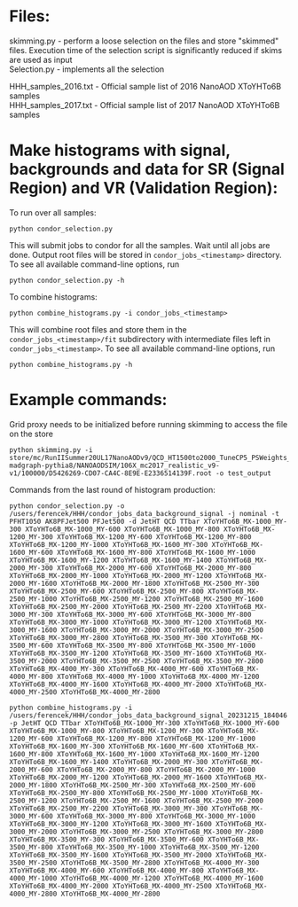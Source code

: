 # Files:
skimming.py - perform a loose selection on the files and store "skimmed" files. Execution time of the selection script is significantly reduced if skims are used as input\
Selection.py - implements all the selection

HHH_samples_2016.txt - Official sample list of 2016 NanoAOD XToYHTo6B samples\
HHH_samples_2017.txt - Official sample list of 2017 NanoAOD XToYHTo6B samples

<!-- Efficiency_plot.py - creates 2D efficiency plot (Mass Y vs. Mass X)\ -->
<!-- mass_matching_plots_boosted.py - creates MJJJ and MJJ mass distributions for boosted events\ -->
<!-- mass_matching_plots_semiboosted.py - creates MJJJ and MJJ mass distributions for semiboosted events\ -->

# Make histograms with signal, backgrounds and data for SR (Signal Region) and VR (Validation Region):

To run over all samples:
```
python condor_selection.py
```
This will submit jobs to condor for all the samples. Wait until all jobs are done. Output root files will be stored in ```condor_jobs_<timestamp>``` directory. To see all available command-line options, run
```
python condor_selection.py -h
```

To combine histograms:
```
python combine_histograms.py -i condor_jobs_<timestamp>
```
This will combine root files and store them in the ```condor_jobs_<timestamp>/fit``` subdirectory with intermediate files left in ```condor_jobs_<timestamp>```. To see all available command-line options, run
```
python combine_histograms.py -h
```

<!-- To generate boosted and semiboosted plots: -->
<!-- ``` -->
<!-- python Plot_Boosted.py -->
<!-- python Plot_semiBoosted.py -->
<!-- ``` -->

# Example commands:

Grid proxy needs to be initialized before running skimming to access the file on the store
```
python skimming.py -i store/mc/RunIISummer20UL17NanoAODv9/QCD_HT1500to2000_TuneCP5_PSWeights_13TeV-madgraph-pythia8/NANOAODSIM/106X_mc2017_realistic_v9-v1/100000/D5426269-CD07-CA4C-8E9E-E2336514139F.root -o test_output
```

Commands from the last round of histogram production:
```
python condor_selection.py -o /users/ferencek/HHH/condor_jobs_data_background_signal -j nominal -t PFHT1050 AK8PFJet500 PFJet500 -d JetHT QCD TTbar XToYHTo6B_MX-1000_MY-300 XToYHTo6B_MX-1000_MY-600 XToYHTo6B_MX-1000_MY-800 XToYHTo6B_MX-1200_MY-300 XToYHTo6B_MX-1200_MY-600 XToYHTo6B_MX-1200_MY-800 XToYHTo6B_MX-1200_MY-1000 XToYHTo6B_MX-1600_MY-300 XToYHTo6B_MX-1600_MY-600 XToYHTo6B_MX-1600_MY-800 XToYHTo6B_MX-1600_MY-1000 XToYHTo6B_MX-1600_MY-1200 XToYHTo6B_MX-1600_MY-1400 XToYHTo6B_MX-2000_MY-300 XToYHTo6B_MX-2000_MY-600 XToYHTo6B_MX-2000_MY-800 XToYHTo6B_MX-2000_MY-1000 XToYHTo6B_MX-2000_MY-1200 XToYHTo6B_MX-2000_MY-1600 XToYHTo6B_MX-2000_MY-1800 XToYHTo6B_MX-2500_MY-300 XToYHTo6B_MX-2500_MY-600 XToYHTo6B_MX-2500_MY-800 XToYHTo6B_MX-2500_MY-1000 XToYHTo6B_MX-2500_MY-1200 XToYHTo6B_MX-2500_MY-1600 XToYHTo6B_MX-2500_MY-2000 XToYHTo6B_MX-2500_MY-2200 XToYHTo6B_MX-3000_MY-300 XToYHTo6B_MX-3000_MY-600 XToYHTo6B_MX-3000_MY-800 XToYHTo6B_MX-3000_MY-1000 XToYHTo6B_MX-3000_MY-1200 XToYHTo6B_MX-3000_MY-1600 XToYHTo6B_MX-3000_MY-2000 XToYHTo6B_MX-3000_MY-2500 XToYHTo6B_MX-3000_MY-2800 XToYHTo6B_MX-3500_MY-300 XToYHTo6B_MX-3500_MY-600 XToYHTo6B_MX-3500_MY-800 XToYHTo6B_MX-3500_MY-1000 XToYHTo6B_MX-3500_MY-1200 XToYHTo6B_MX-3500_MY-1600 XToYHTo6B_MX-3500_MY-2000 XToYHTo6B_MX-3500_MY-2500 XToYHTo6B_MX-3500_MY-2800 XToYHTo6B_MX-4000_MY-300 XToYHTo6B_MX-4000_MY-600 XToYHTo6B_MX-4000_MY-800 XToYHTo6B_MX-4000_MY-1000 XToYHTo6B_MX-4000_MY-1200 XToYHTo6B_MX-4000_MY-1600 XToYHTo6B_MX-4000_MY-2000 XToYHTo6B_MX-4000_MY-2500 XToYHTo6B_MX-4000_MY-2800
```
```
python combine_histograms.py -i /users/ferencek/HHH/condor_jobs_data_background_signal_20231215_184046 -p JetHT QCD TTbar XToYHTo6B_MX-1000_MY-300 XToYHTo6B_MX-1000_MY-600 XToYHTo6B_MX-1000_MY-800 XToYHTo6B_MX-1200_MY-300 XToYHTo6B_MX-1200_MY-600 XToYHTo6B_MX-1200_MY-800 XToYHTo6B_MX-1200_MY-1000 XToYHTo6B_MX-1600_MY-300 XToYHTo6B_MX-1600_MY-600 XToYHTo6B_MX-1600_MY-800 XToYHTo6B_MX-1600_MY-1000 XToYHTo6B_MX-1600_MY-1200 XToYHTo6B_MX-1600_MY-1400 XToYHTo6B_MX-2000_MY-300 XToYHTo6B_MX-2000_MY-600 XToYHTo6B_MX-2000_MY-800 XToYHTo6B_MX-2000_MY-1000 XToYHTo6B_MX-2000_MY-1200 XToYHTo6B_MX-2000_MY-1600 XToYHTo6B_MX-2000_MY-1800 XToYHTo6B_MX-2500_MY-300 XToYHTo6B_MX-2500_MY-600 XToYHTo6B_MX-2500_MY-800 XToYHTo6B_MX-2500_MY-1000 XToYHTo6B_MX-2500_MY-1200 XToYHTo6B_MX-2500_MY-1600 XToYHTo6B_MX-2500_MY-2000 XToYHTo6B_MX-2500_MY-2200 XToYHTo6B_MX-3000_MY-300 XToYHTo6B_MX-3000_MY-600 XToYHTo6B_MX-3000_MY-800 XToYHTo6B_MX-3000_MY-1000 XToYHTo6B_MX-3000_MY-1200 XToYHTo6B_MX-3000_MY-1600 XToYHTo6B_MX-3000_MY-2000 XToYHTo6B_MX-3000_MY-2500 XToYHTo6B_MX-3000_MY-2800 XToYHTo6B_MX-3500_MY-300 XToYHTo6B_MX-3500_MY-600 XToYHTo6B_MX-3500_MY-800 XToYHTo6B_MX-3500_MY-1000 XToYHTo6B_MX-3500_MY-1200 XToYHTo6B_MX-3500_MY-1600 XToYHTo6B_MX-3500_MY-2000 XToYHTo6B_MX-3500_MY-2500 XToYHTo6B_MX-3500_MY-2800 XToYHTo6B_MX-4000_MY-300 XToYHTo6B_MX-4000_MY-600 XToYHTo6B_MX-4000_MY-800 XToYHTo6B_MX-4000_MY-1000 XToYHTo6B_MX-4000_MY-1200 XToYHTo6B_MX-4000_MY-1600 XToYHTo6B_MX-4000_MY-2000 XToYHTo6B_MX-4000_MY-2500 XToYHTo6B_MX-4000_MY-2800 XToYHTo6B_MX-4000_MY-2800
```
